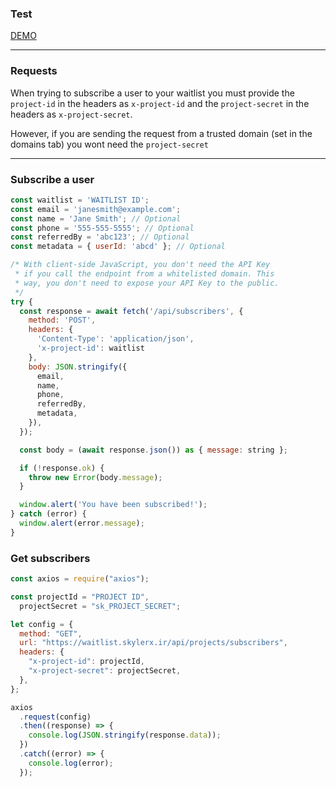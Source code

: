 ### Test

[DEMO](https://waitlist.skylerx.ir)

---

### Requests

When trying to subscribe a user to your waitlist you must provide the `project-id` in the headers as `x-project-id` and the `project-secret` in the headers as `x-project-secret`.

However, if you are sending the request from a trusted domain (set in the domains tab) you wont need the `project-secret`

---

### Subscribe a user

```js
const waitlist = 'WAITLIST ID';
const email = 'janesmith@example.com';
const name = 'Jane Smith'; // Optional
const phone = '555-555-5555'; // Optional
const referredBy = 'abc123'; // Optional
const metadata = { userId: 'abcd' }; // Optional

/* With client-side JavaScript, you don't need the API Key
 * if you call the endpoint from a whitelisted domain. This
 * way, you don't need to expose your API Key to the public.
 */
try {
  const response = await fetch('/api/subscribers', {
    method: 'POST',
    headers: {
      'Content-Type': 'application/json',
      'x-project-id': waitlist
    },
    body: JSON.stringify({
      email,
      name,
      phone,
      referredBy,
      metadata,
    }),
  });

  const body = (await response.json()) as { message: string };

  if (!response.ok) {
    throw new Error(body.message);
  }

  window.alert('You have been subscribed!');
} catch (error) {
  window.alert(error.message);
}

```

### Get subscribers

```js
const axios = require("axios");

const projectId = "PROJECT ID",
  projectSecret = "sk_PROJECT_SECRET";

let config = {
  method: "GET",
  url: "https://waitlist.skylerx.ir/api/projects/subscribers",
  headers: {
    "x-project-id": projectId,
    "x-project-secret": projectSecret,
  },
};

axios
  .request(config)
  .then((response) => {
    console.log(JSON.stringify(response.data));
  })
  .catch((error) => {
    console.log(error);
  });
```
